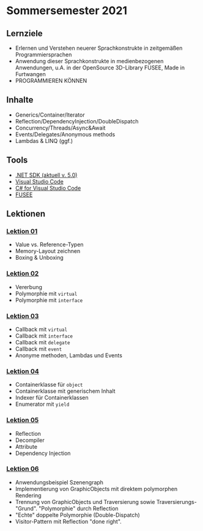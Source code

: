 # Sommersemester 2021

## Lernziele

 - Erlernen und Verstehen neuerer Sprachkonstrukte in zeitgemäßen Programmiersprachen
 - Anwendung dieser Sprachkonstrukte in medienbezogenen Anwendungen, u.A. in der OpenSource 3D-Library FUSEE, Made in
   Furtwangen 
 - PROGRAMMIEREN KÖNNEN


## Inhalte 

- Generics/Container/Iterator
- Reflection/DependencyInjection/DoubleDispatch
- Concurrency/Threads/Async&Await
- Events/Delegates/Anonymous methods
- Lambdas & LINQ (ggf.)

## Tools

- [.NET SDK (aktuell v. 5.0)](https://dotnet.microsoft.com/download)
- [Visual Studio Code](https://code.visualstudio.com/download)
- [C# for Visual Studio Code](https://marketplace.visualstudio.com/items?itemName=ms-vscode.csharp)
- [FUSEE](http://fusee3d.org/)

## Lektionen

### [Lektion 01](01_MemValRef)

 - Value vs. Reference-Typen
 - Memory-Layout zeichnen
 - Boxing & Unboxing

### [Lektion 02](02_Inheritance)

- Vererbung 
- Polymorphie mit `virtual`
- Polymorphie mit `interface`

### [Lektion 03](03_Callback)

- Callback mit `virtual`
- Callback mit `interface`
- Callback mit `delegate`
- Callback mit `event`
- Anonyme methoden, Lambdas und Events

### [Lektion 04](04_Generics)

- Containerklasse für `object`
- Containerklasse mit generischem Inhalt
- Indexer für Containerklassen
- Enumerator mit `yield`

### [Lektion 05](05_Reflection)

- Reflection
- Decompiler
- Attribute
- Dependency Injection

### [Lektion 06](06_VisitorPattern)

- Anwendungsbeispiel Szenengraph
- Implementierung von GraphicObjects mit direktem polymorphen Rendering
- Trennung von GraphicObjects und Traversierung sowie Traversierungs-"Grund". "Polymorphie" durch Reflection
- "Echte" doppelte Polymorphie (Double-Dispatch)
- Visitor-Pattern mit Reflection "done right".

